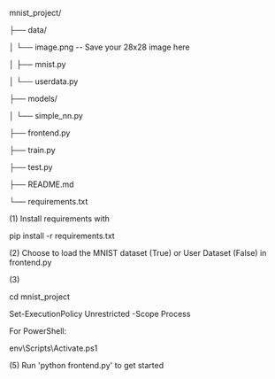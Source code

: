 mnist_project/

├── data/

│   └── image.png -- Save your 28x28 image here

│   ├── mnist.py

│   └── userdata.py

├── models/

│   └── simple_nn.py

├── frontend.py

├── train.py

├── test.py

├── README.md

└── requirements.txt

(1) Install requirements with 

pip install -r requirements.txt

(2) Choose to load the MNIST dataset (True) or User Dataset (False) in frontend.py

(3) 

cd mnist_project

Set-ExecutionPolicy Unrestricted -Scope Process

For PowerShell:

env\Scripts\Activate.ps1


(5) Run 'python frontend.py' to get started
